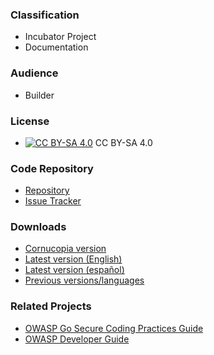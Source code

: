 ### Classification

* <i class="fas fa-egg" style="color:#233e81;"></i> Incubator Project
* <i class="fas fa-book" style="color:#233e81;"></i> Documentation

### Audience

* <i class="fas fa-toolbox" style="color:#233e81;"></i> Builder

### License

* [![CC BY-SA 4.0](https://licensebuttons.net/l/by-sa/4.0/80x15.png)](https://creativecommons.org/licenses/by-sa/4.0/) CC BY-SA 4.0

### Code Repository

* [Repository][repo]
* [Issue Tracker][issues]

### Downloads

* [Cornucopia version][en21pdf]
* [Latest version (English)][stable-en]
* [Latest version (español)][stable-es]
* [Previous versions/languages][previous]

### Related Projects

* [OWASP Go Secure Coding Practices Guide][owaspgoscp]
* [OWASP Developer Guide][owaspdevguide]

[en21pdf]: assets/pdfs/OWASP_SCP_Quick_Reference_Guide_v21.pdf
[issues]: https://github.com/OWASP/secure-coding-practices-quick-reference-guide/issues
[previous]: https://owasp.org/www-project-secure-coding-practices-quick-reference-guide/#div-download
[repo]: https://github.com/OWASP/secure-coding-practices-quick-reference-guide
[stable-en]: stable-en
[stable-es]: stable-es
[owaspgoscp]: https://owasp.org/www-project-go-secure-coding-practices-guide/
[owaspdevguide]: https://owasp.org/www-project-developer-guide/
